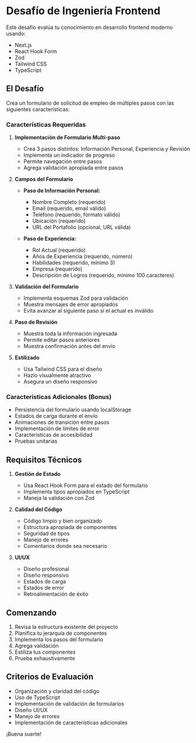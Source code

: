 # Desafío de Ingeniería Frontend

Este desafío evalúa tu conocimiento en desarrollo frontend moderno usando:
- Next.js
- React Hook Form
- Zod
- Tailwind CSS
- TypeScript

## El Desafío

Crea un formulario de solicitud de empleo de múltiples pasos con las siguientes características:

### Características Requeridas

1. **Implementación de Formulario Multi-paso**
   - Crea 3 pasos distintos: Información Personal, Experiencia y Revisión
   - Implementa un indicador de progreso
   - Permite navegación entre pasos
   - Agrega validación apropiada entre pasos

2. **Campos del Formulario**
   - **Paso de Información Personal:**
     - Nombre Completo (requerido)
     - Email (requerido, email válido)
     - Teléfono (requerido, formato válido)
     - Ubicación (requerido)
     - URL del Portafolio (opcional, URL válida)

   - **Paso de Experiencia:**
     - Rol Actual (requerido)
     - Años de Experiencia (requerido, número)
     - Habilidades (requerido, mínimo 3)
     - Empresa (requerido)
     - Descripción de Logros (requerido, mínimo 100 caracteres)

3. **Validación del Formulario**
   - Implementa esquemas Zod para validación
   - Muestra mensajes de error apropiados
   - Evita avanzar al siguiente paso si el actual es inválido

4. **Paso de Revisión**
   - Muestra toda la información ingresada
   - Permite editar pasos anteriores
   - Muestra confirmación antes del envío

5. **Estilizado**
   - Usa Tailwind CSS para el diseño
   - Hazlo visualmente atractivo
   - Asegura un diseño responsivo

### Características Adicionales (Bonus)

- Persistencia del formulario usando localStorage
- Estados de carga durante el envío
- Animaciones de transición entre pasos
- Implementación de límites de error
- Características de accesibilidad
- Pruebas unitarias

## Requisitos Técnicos

1. **Gestión de Estado**
   - Usa React Hook Form para el estado del formulario
   - Implementa tipos apropiados en TypeScript
   - Maneja la validación con Zod

2. **Calidad del Código**
   - Código limpio y bien organizado
   - Estructura apropiada de componentes
   - Seguridad de tipos
   - Manejo de errores
   - Comentarios donde sea necesario

3. **UI/UX**
   - Diseño profesional
   - Diseño responsivo
   - Estados de carga
   - Estados de error
   - Retroalimentación de éxito

## Comenzando

1. Revisa la estructura existente del proyecto
2. Planifica tu jerarquía de componentes
3. Implementa los pasos del formulario
4. Agrega validación
5. Estiliza tus componentes
6. Prueba exhaustivamente

## Criterios de Evaluación

- Organización y claridad del código
- Uso de TypeScript
- Implementación de validación de formularios
- Diseño UI/UX
- Manejo de errores
- Implementación de características adicionales

¡Buena suerte!